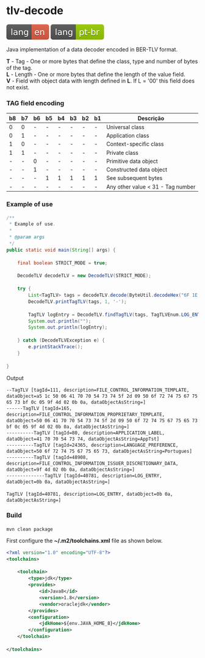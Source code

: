 # tlv-decode
[![en](https://github.com/renatocunha216/common/blob/main/images/lang-en.svg?raw=true)](https://github.com/renatocunha216/tlv-decode/blob/main/README.en.md)
[![pt-br](https://github.com/renatocunha216/common/blob/main/images/lang-pt-br.svg?raw=true)](https://github.com/renatocunha216/tlv-decode/blob/main/README.md)

Java implementation of a data decoder encoded in BER-TLV format.<br>

**T** - Tag - One or more bytes that define the class, type and number of bytes of the tag.<br>
**L** - Length - One or more bytes that define the length of the value field.<br>
**V** - Field with object data with length defined in **L**. If L = '00' this field does not exist.<br>
        

### TAG field encoding

| b8 | b7 | b6 | b5 | b4 | b3 | b2 | b1 | Descrição               |
|----|----|----|----|----|----|----|----|-------------------------|
|  0 |  0 |  - |  - |  - |  - |  - |  - | Universal class         |
|  0 |  1 |  - |  - |  - |  - |  - |  - | Application class       |
|  1 |  0 |  - |  - |  - |  - |  - |  - | Context-specific class  |
|  1 |  1 |  - |  - |  - |  - |  - |  - | Private class           |
|  - |  - |  0 |  - |  - |  - |  - |  - | Primitive data object   |
|  - |  - |  1 |  - |  - |  - |  - |  - | Constructed data object |
|  - |  - |  - |  1 |  1 |  1 |  1 |  1 | See subsequent bytes    |
|  - |  - |  - |  - |  - |  - |  - |  - | Any other value < 31 - Tag number |



### Example of use

```java
/**
 * Example of use.
 *
 * @param args
 */
public static void main(String[] args) {

    final boolean STRICT_MODE = true;

    DecodeTLV decodeTLV = new DecodeTLV(STRICT_MODE);

    try {
        List<TagTLV> tags = decodeTLV.decode(ByteUtil.decodeHex("6F 1E A5 1C 50 06 41 70 70 54 73 74 5F 2D 09 50 6F 72 74 75 67 75 65 73 BF 0C 05 9F 4D 02 0B 0A"));
        DecodeTLV.printTagTLV(tags, 1, '-');

        TagTLV logEntry = DecodeTLV.findTagTLV(tags, TagTLVEnum.LOG_ENTRY);
        System.out.println("");
        System.out.println(logEntry);

    } catch (DecodeTLVException e) {
        e.printStackTrace();
    }

}
```

Output
```
--TagTLV [tagId=111, description=FILE_CONTROL_INFORMATION_TEMPLATE, dataObject=a5 1c 50 06 41 70 70 54 73 74 5f 2d 09 50 6f 72 74 75 67 75 65 73 bf 0c 05 9f 4d 02 0b 0a, dataObjectAsString=]
------TagTLV [tagId=165, description=FILE_CONTROL_INFORMATION_PROPRIETARY_TEMPLATE, dataObject=50 06 41 70 70 54 73 74 5f 2d 09 50 6f 72 74 75 67 75 65 73 bf 0c 05 9f 4d 02 0b 0a, dataObjectAsString=]
----------TagTLV [tagId=80, description=APPLICATION_LABEL, dataObject=41 70 70 54 73 74, dataObjectAsString=AppTst]
----------TagTLV [tagId=24365, description=LANGUAGE_PREFERENCE, dataObject=50 6f 72 74 75 67 75 65 73, dataObjectAsString=Portugues]
----------TagTLV [tagId=48908, description=FILE_CONTROL_INFORMATION_ISSUER_DISCRETIONARY_DATA, dataObject=9f 4d 02 0b 0a, dataObjectAsString=]
--------------TagTLV [tagId=40781, description=LOG_ENTRY, dataObject=0b 0a, dataObjectAsString=]

TagTLV [tagId=40781, description=LOG_ENTRY, dataObject=0b 0a, dataObjectAsString=]
```

### Build

`mvn clean package`<br>

First configure the **~/.m2/toolchains.xml** file as shown below.<br>

```xml
<?xml version="1.0" encoding="UTF-8"?>
<toolchains>

    <toolchain>
        <type>jdk</type>
        <provides>
            <id>Java8</id>
            <version>1.8</version>
            <vendor>oraclejdk</vendor>
        </provides>
        <configuration>
            <jdkHome>${env.JAVA_HOME_8}</jdkHome>
        </configuration>
    </toolchain>
	
</toolchains>
```